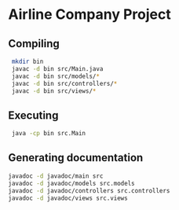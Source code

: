 # Airline Company Project

## Compiling
```bash
 mkdir bin
 javac -d bin src/Main.java
 javac -d bin src/models/*
 javac -d bin src/controllers/*
 javac -d bin src/views/*
```
## Executing
```bash
 java -cp bin src.Main
```

## Generating documentation
```bash
javadoc -d javadoc/main src 
javadoc -d javadoc/models src.models
javadoc -d javadoc/controllers src.controllers 
javadoc -d javadoc/views src.views
```